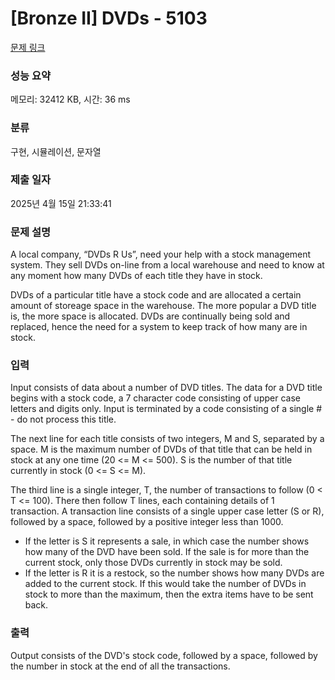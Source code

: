 # [Bronze II] DVDs - 5103 

[문제 링크](https://www.acmicpc.net/problem/5103) 

### 성능 요약

메모리: 32412 KB, 시간: 36 ms

### 분류

구현, 시뮬레이션, 문자열

### 제출 일자

2025년 4월 15일 21:33:41

### 문제 설명

<p>A local company, “DVDs R Us”, need your help with a stock management system. They sell DVDs on-line from a local warehouse and need to know at any moment how many DVDs of each title they have in stock.</p>

<p>DVDs of a particular title have a stock code and are allocated a certain amount of storeage space in the warehouse. The more popular a DVD title is, the more space is allocated. DVDs are continually being sold and replaced, hence the need for a system to keep track of how many are in stock.</p>

### 입력 

 <p>Input consists of data about a number of DVD titles. The data for a DVD title begins with a stock code, a 7 character code consisting of upper case letters and digits only. Input is terminated by a code consisting of a single # - do not process this title.</p>

<p>The next line for each title consists of two integers, M and S, separated by a space. M is the maximum number of DVDs of that title that can be held in stock at any one time (20 <= M <= 500). S is the number of that title currently in stock (0 <= S <= M).</p>

<p>The third line is a single integer, T, the number of transactions to follow (0 < T <= 100). There then follow T lines, each containing details of 1 transaction. A transaction line consists of a single upper case letter (S or R), followed by a space, followed by a positive integer less than 1000.</p>

<ul>
	<li>If the letter is S it represents a sale, in which case the number shows how many of the DVD have been sold. If the sale is for more than the current stock, only those DVDs currently in stock may be sold.</li>
	<li>If the letter is R it is a restock, so the number shows how many DVDs are added to the current stock. If this would take the number of DVDs in stock to more than the maximum, then the extra items have to be sent back. </li>
</ul>

### 출력 

 <p>Output consists of the DVD's stock code, followed by a space, followed by the number in stock at the end of all the transactions.</p>

